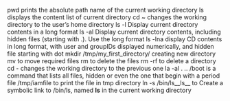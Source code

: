 pwd  prints the absolute path name of the current working directory
ls  displays the content list of current directory
cd ~ changes the working directory to the user’s home directory
ls -l Display current directory contents in a long format
ls -al Display current directory contents, including hidden files (starting with .). Use the long format
ls -lna display CD contents in long format, with user and groupIDs displayed numerically, and hidden file starting with dot
mkdir /tmp/my_first_directory/ creating new directory
mv to move required files
rm to delete the files
rm -rf to delete a directory
cd - changes the working directory to the previous one
la -al . .. /boot is a command that lists all files, hidden or even the one that begin with a period
file /tmp/iamfile to print the file in tmp directory
ln -s /bin/ls__ls__ to Create a symbolic link to /bin/ls, named __ls__ in the current working directory


